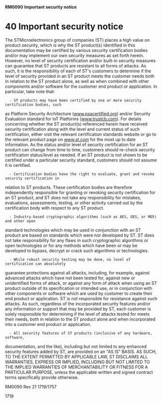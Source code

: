 **RM0090** **Important security notice**

# **40 Important security notice**


The STMicroelectronics group of companies (ST) places a high value on product security,
which is why the ST product(s) identified in this documentation may be certified by various
security certification bodies and/or may implement our own security measures as set forth
herein. However, no level of security certification and/or built-in security measures can
guarantee that ST products are resistant to all forms of attacks. As such, it is the
responsibility of each of ST's customers to determine if the level of security provided in an
ST product meets the customer needs both in relation to the ST product alone, as well as
when combined with other components and/or software for the customer end product or
application. In particular, take note that:


      - ST products may have been certified by one or more security certification bodies, such
as Platform Security Architecture (www.psacertified.org) and/or Security Evaluation
standard for IoT Platforms (www.trustcb.com). For details concerning whether the ST
product(s) referenced herein have received security certification along with the level
and current status of such certification, either visit the relevant certification standards
website or go to the relevant product page on _www.st.com_ for the most up to date
information. As the status and/or level of security certification for an ST product can
change from time to time, customers should re-check security certification status/level
as needed. If an ST product is not shown to be certified under a particular security
standard, customers should not assume it is certified.


      - Certification bodies have the right to evaluate, grant and revoke security certification in
relation to ST products. These certification bodies are therefore independently
responsible for granting or revoking security certification for an ST product, and ST
does not take any responsibility for mistakes, evaluations, assessments, testing, or
other activity carried out by the certification body with respect to any ST product.


      - Industry-based cryptographic algorithms (such as AES, DES, or MD5) and other open
standard technologies which may be used in conjunction with an ST product are based
on standards which were not developed by ST. ST does not take responsibility for any
flaws in such cryptographic algorithms or open technologies or for any methods which
have been or may be developed to bypass, decrypt or crack such algorithms or
technologies.


      - While robust security testing may be done, no level of certification can absolutely
guarantee protections against all attacks, including, for example, against advanced
attacks which have not been tested for, against new or unidentified forms of attack, or
against any form of attack when using an ST product outside of its specification or
intended use, or in conjunction with other components or software which are used by
customer to create their end product or application. ST is not responsible for resistance
against such attacks. As such, regardless of the incorporated security features and/or
any information or support that may be provided by ST, each customer is solely
responsible for determining if the level of attacks tested for meets their needs, both in
relation to the ST product alone and when incorporated into a customer end product or
application.


      - All security features of ST products (inclusive of any hardware, software,
documentation, and the like), including but not limited to any enhanced security
features added by ST, are provided on an "AS IS" BASIS. AS SUCH, TO THE EXTENT
PERMITTED BY APPLICABLE LAW, ST DISCLAIMS ALL WARRANTIES, EXPRESS
OR IMPLIED, INCLUDING BUT NOT LIMITED TO THE IMPLIED WARRANTIES OF
MERCHANTABILITY OR FITNESS FOR A PARTICULAR PURPOSE, unless the
applicable written and signed contract terms specifically provide otherwise.


RM0090 Rev 21 1719/1757



1719


